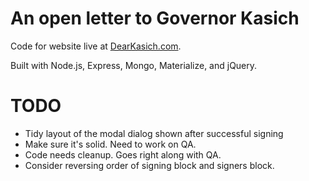 # An open letter to Governor Kasich

Code for website live at [DearKasich.com](https://dearkasich.com).

Built with Node.js, Express, Mongo, Materialize, and jQuery.

# TODO

* Tidy layout of the modal dialog shown after successful signing
* Make sure it's solid. Need to work on QA.
* Code needs cleanup. Goes right along with QA.
* Consider reversing order of signing block and signers block.
